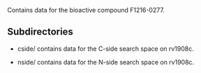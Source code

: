 Contains data for the bioactive compound F1216-0277.

## Subdirectories

- cside/ contains data for the C-side search space on rv1908c.

- nside/ contains data for the N-side search space on rv1908c.


